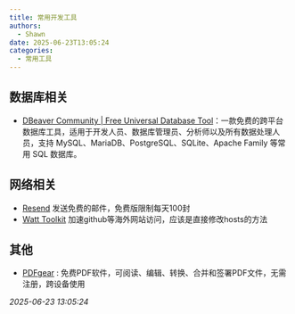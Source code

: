 ```yaml
---
title: 常用开发工具
authors:
  - Shawn
date: 2025-06-23T13:05:24
categories:
  - 常用工具
---
```

## 数据库相关

- [DBeaver Community \| Free Universal Database Tool](https://dbeaver.io/)：一款免费的跨平台数据库工具，适用于开发人员、数据库管理员、分析师以及所有数据处理人员，支持 MySQL、MariaDB、PostgreSQL、SQLite、Apache Family 等常用 SQL 数据库。


## 网络相关

- [Resend](https://resend.com/emails) 发送免费的邮件，免费版限制每天100封
- [Watt Toolkit](https://steampp.net/) 加速github等海外网站访问，应该是直接修改hosts的方法


## 其他

- [PDFgear](https://www.pdfgear.com/zh/) : 免费PDF软件，可阅读、编辑、转换、合并和签署PDF文件，无需注册，跨设备使用




*2025-06-23 13:05:24*